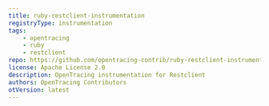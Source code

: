 ```yaml
---
title: ruby-restclient-instrumentation
registryType: instrumentation
tags:
    - opentracing
    - ruby
    - restclient
repo: https://github.com/opentracing-contrib/ruby-restclient-instrumentation
license: Apache License 2.0
description: OpenTracing instrumentation for Restclient
authors: OpenTracing Contributors
otVersion: latest
---
```

